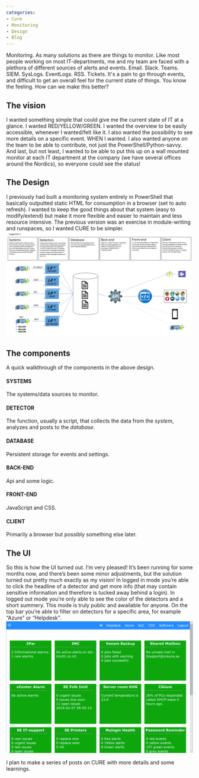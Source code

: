 ```yaml
---
categories:
- Cure
- Monitoring
- Design
- Blog
---
```

Monitoring. As many solutions as there are things to monitor. 
Like most people working on most IT-departments, me and my team are faced with a plethora of different sources of alerts and events. 
Email. Slack. Teams. SIEM. SysLogs. EventLogs. RSS. Tickets. 
It's a pain to go through events, and difficult to get an overall feel for the current state of things.
You know the feeling.
How can we make this better?

## The vision
I wanted something simple that could give me the current state of IT at a glance. I wanted RED/YELLOW/GREEN. I wanted the overview to be easily accessible, whenever I wanted/felt like it. I also wanted the possibility to see more details on a specific event. WHEN I wanted. I also wanted anyone on the team to be able to contribute, not just the PowerShell/Python-savvy.
And last, but not least, I wanted to be able to put this up on a wall mounted monitor at each IT department at the company (we have several offices around the Nordics), so everyone could see the status!

## The Design
I previously had built a monitoring system entirely in PowerShell that basically outputted static HTML for consumption in a browser (set to auto refresh). I wanted to keep the good things about that system (easy to modify/extend) but make it more flexible and easier to maintain and less resource intensive. The previous version was an exercise in module-writing and runspaces, so I wanted CURE to be simpler.
![CURE Design](/assets/images/cure_design.png)

## The components
A quick walkthrough of the components in the above design.
#### SYSTEMS
The systems/data sources to monitor.
#### DETECTOR
The function, usually a script, that collects the data from the *system*, analyzes and posts to the *database*.
#### DATABASE
Persistent storage for events and settings.
#### BACK-END
Api and some logic.
#### FRONT-END
JavaScript and CSS.
#### CLIENT
Primarily a browser but possibly something else later.

## The UI
So this is how the UI turned out. I’m very pleased! It’s been running for some months now, and there’s been some minor adjustments, but the solution turned out pretty much exactly as my vision! 
In logged in mode you’re able to click the headline of a detector and get more info (that may contain sensitive information and therefore is tucked away behind a login). In logged out mode you’re only able to see the color of the detectors and a short summery. This mode is truly public and awailable for anyone.
On the top bar you’re able to filter on detectors for a specific area, for example “Azure” or “Helpdesk”.
![CURE UI](/assets/images/cure_ui.png)

I plan to make a series of posts on CURE with more details and some learnings.


